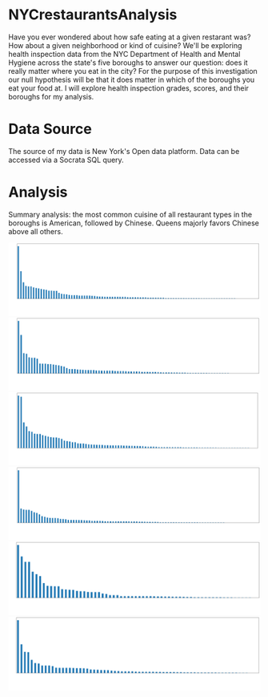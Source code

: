 # NYCrestaurantsAnalysis

Have you ever wondered about how safe eating at a given restarant was? How about a given neighborhood or kind of cuisine? We'll be exploring health inspection data from the NYC Department of Health and Mental Hygiene across the state's five boroughs to answer our question: does it really matter where you eat in the city? For the purpose of this investigation our null hypothesis will be that it does matter in which of the boroughs you eat your food at. I will explore health inspection grades, scores, and their boroughs for my analysis.

# Data Source
The source of my data is New York's Open data platform. Data can be accessed via a Socrata SQL query.

# Analysis

Summary analysis: the most common cuisine of all restaurant types in the boroughs is American, followed by Chinese. Queens majorly favors Chinese above all others.

<img src = https://github.com/CBanalyst10/NYCrestaurantsAnalysis/blob/main/img/ctypesallboros.png>
<img src = https://github.com/CBanalyst10/NYCrestaurantsAnalysis/blob/main/img/ctypesbk.png>
<img src = https://github.com/CBanalyst10/NYCrestaurantsAnalysis/blob/main/img/ctypesqn.png>
<img src = https://github.com/CBanalyst10/NYCrestaurantsAnalysis/blob/main/img/ctypesmh.png>
<img src = https://github.com/CBanalyst10/NYCrestaurantsAnalysis/blob/main/img/ctypesbx.png>
<img src = https://github.com/CBanalyst10/NYCrestaurantsAnalysis/blob/main/img/ctypessi.png>

